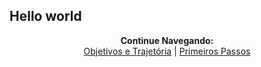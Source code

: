 ## Hello world


<p align="center">
  <b>Continue Navegando:</b><br>
  <a href="https://pedrowagner.github.io/DevRel/Passos/Objetivos">Objetivos e Trajetória</a> |
  <a href="https://pedrowagner.github.io/DevRel/Primeiros Passos">Primeiros Passos</a>
</p>

